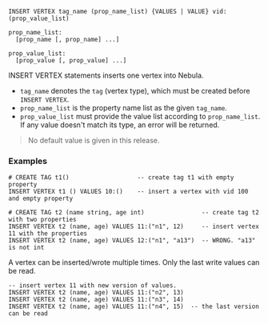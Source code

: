 ```
INSERT VERTEX tag_name (prop_name_list) {VALUES | VALUE} vid: (prop_value_list)

prop_name_list:
  [prop_name [, prop_name] ...]

prop_value_list:
  [prop_value [, prop_value] ...]
```

INSERT VERTEX statements inserts one vertex into Nebula.
* `tag_name` denotes the `tag` (vertex type), which must be created before `INSERT VERTEX`.
* `prop_name_list` is the property name list as the given `tag_name`.
* `prop_value_list` must provide the value list according to `prop_name_list`. If any value doesn't match its type, an error will be returned.

> No default value is given in this release.

### Examples

```
# CREATE TAG t1()                   -- create tag t1 with empty property
INSERT VERTEX t1 () VALUES 10:()    -- insert a vertex with vid 100 and empty property
```

```
# CREATE TAG t2 (name string, age int)                -- create tag t2 with two properties
INSERT VERTEX t2 (name, age) VALUES 11:("n1", 12)     -- insert vertex 11 with the properties
INSERT VERTEX t2 (name, age) VALUES 12:("n1", "a13")  -- WRONG. "a13" is not int
```

A vertex can be inserted/wrote multiple times. Only the last write values can be read.

```
-- insert vertex 11 with new version of values.
INSERT VERTEX t2 (name, age) VALUES 11:("n2", 13)
INSERT VERTEX t2 (name, age) VALUES 11:("n3", 14)
INSERT VERTEX t2 (name, age) VALUES 11:("n4", 15)  -- the last version can be read
```
